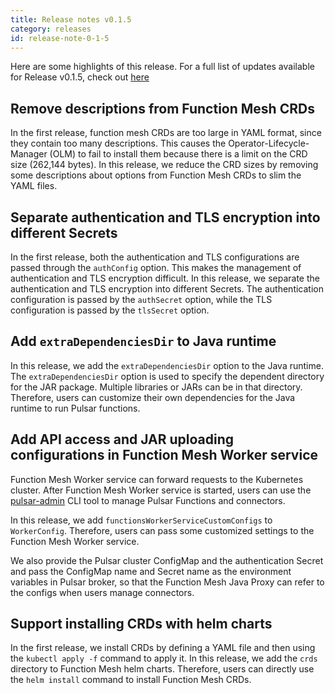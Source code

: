 ```yaml
---
title: Release notes v0.1.5
category: releases
id: release-note-0-1-5
---
```



Here are some highlights of this release. For a full list of updates available for Release v0.1.5, check out [here](https://github.com/streamnative/function-mesh/releases/tag/v0.1.5)

## Remove descriptions from Function Mesh CRDs

In the first release, function mesh CRDs are too large in YAML format, since they contain too many descriptions. This causes the Operator-Lifecycle-Manager (OLM) to fail to install them because there is a limit on the CRD size (262,144 bytes). In this release, we reduce the CRD sizes by removing some descriptions about options from Function Mesh CRDs to slim the YAML files.

## Separate authentication and TLS encryption into different Secrets

In the first release, both the authentication and TLS configurations are passed through the `authConfig` option. This makes the management of authentication and TLS encryption difficult. In this release, we separate the authentication and TLS encryption into different Secrets. The authentication configuration is passed by the `authSecret` option, while the TLS configuration is passed by the `tlsSecret` option.

## Add `extraDependenciesDir` to Java runtime

In this release, we add the `extraDependenciesDir` option to the Java runtime. The `extraDependenciesDir` option is used to specify the dependent directory for the JAR package. Multiple libraries or JARs can be in that directory. Therefore, users can customize their own dependencies for the Java runtime to run Pulsar functions.

## Add API access and JAR uploading configurations in Function Mesh Worker service

Function Mesh Worker service can forward requests to the Kubernetes cluster. After Function Mesh Worker service is started, users can use the [pulsar-admin](https://pulsar.apache.org/docs/en/pulsar-admin/) CLI tool to manage Pulsar Functions and connectors.

In this release, we add `functionsWorkerServiceCustomConfigs` to `WorkerConfig`. Therefore, users can pass some customized settings to the Function Mesh Worker service.

We also provide the Pulsar cluster ConfigMap and the authentication Secret and pass the ConfigMap name and Secret name as the environment variables in Pulsar broker, so that the Function Mesh Java Proxy can refer to the configs when users manage connectors.

## Support installing CRDs with helm charts

In the first release, we install CRDs by defining a YAML file and then using the `kubectl apply -f` command to apply it. In this release, we add the `crds` directory to Function Mesh helm charts. Therefore, users can directly use the `helm install` command to install Function Mesh CRDs.
